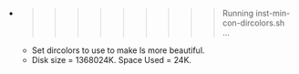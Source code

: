 * >>>>>>>>> Running inst-min-con-dircolors.sh ...
  * Set dircolors to use  to make ls more beautiful.
  * Disk size = 1368024K. Space Used = 24K.
